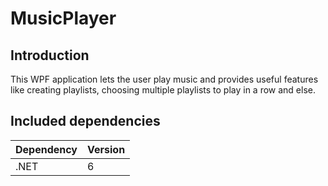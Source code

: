 MusicPlayer
===========

## Introduction

This WPF application lets the user play music and provides useful features like creating playlists, choosing multiple 
playlists to play in a row and else.

## Included dependencies

| Dependency            | Version |
|-----------------------|---------|
| .NET                  | 6       |